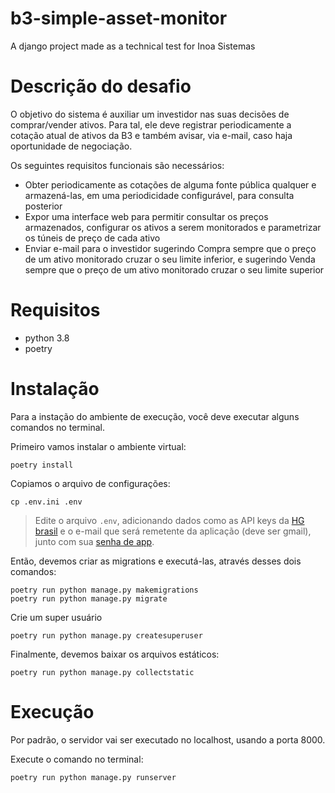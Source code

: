 # b3-simple-asset-monitor
A django project made as a technical test for Inoa Sistemas


# Descrição do desafio
O objetivo do sistema é auxiliar um investidor nas suas decisões de comprar/vender ativos. Para tal, ele deve registrar periodicamente a cotação atual de ativos da B3 e também avisar, via e-mail, caso haja oportunidade de negociação.

Os seguintes requisitos funcionais são necessários:

- Obter periodicamente as cotações de alguma fonte pública qualquer e armazená-las, em uma periodicidade configurável, para consulta posterior
- Expor uma interface web para permitir consultar os preços armazenados, configurar os ativos a serem monitorados e parametrizar os túneis de preço de cada ativo
- Enviar e-mail para o investidor sugerindo Compra sempre que o preço de um ativo monitorado cruzar o seu limite inferior, e sugerindo Venda sempre que o preço de um ativo monitorado cruzar o seu limite superior


# Requisitos
- python 3.8
- poetry


# Instalação
Para a instação do ambiente de execução, você deve executar alguns comandos no terminal.

Primeiro vamos instalar o ambiente virtual:
```
poetry install
```

Copiamos o arquivo de configurações:
```
cp .env.ini .env
```

> Edite o arquivo `.env`, adicionando dados como as API keys da [HG brasil](https://hgbrasil.com/) e o e-mail que será remetente da aplicação (deve ser gmail), junto com sua [senha de app](https://support.google.com/mail/answer/185833).

Então, devemos criar as migrations e executá-las, através desses dois comandos:
```
poetry run python manage.py makemigrations
poetry run python manage.py migrate
```

Crie um super usuário
```
poetry run python manage.py createsuperuser
```

Finalmente, devemos baixar os arquivos estáticos:
```
poetry run python manage.py collectstatic
```


# Execução
Por padrão, o servidor vai ser executado no localhost, usando a porta 8000.

Execute o comando no terminal:
```
poetry run python manage.py runserver
```
